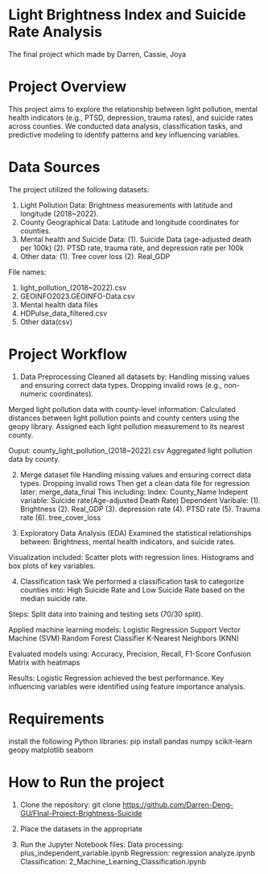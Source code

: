 # Light Brightness Index and Suicide Rate Analysis
The final project which made by Darren, Cassie, Joya

# Project Overview
This project aims to explore the relationship between light pollution, mental health indicators (e.g., PTSD, depression, trauma rates), and suicide rates across counties. We conducted data analysis, classification tasks, and predictive modeling to identify patterns and key influencing variables.

# Data Sources
The project utilized the following datasets:
1. Light Pollution Data: Brightness measurements with latitude and longitude (2018~2022).
2. County Geographical Data: Latitude and longitude coordinates for counties.
3. Mental health and Suicide Data: 
(1). Suicide Data (age-adjusted death per 100k)
(2). PTSD rate, trauma rate, and depression rate per 100k
4. Other data:
(1). Tree cover loss
(2). Real_GDP

File names:
1. light_pollution_(2018~2022).csv
2. GEOINFO2023.GEOINFO-Data.csv
3. Mental health data files
4. HDPulse_data_filtered.csv
5. Other data(csv)

# Project Workflow
1. Data Preprocessing
Cleaned all datasets by:
Handling missing values and ensuring correct data types.
Dropping invalid rows (e.g., non-numeric coordinates).

Merged light pollution data with county-level information:
Calculated distances between light pollution points and county centers using the geopy library.
Assigned each light pollution measurement to its nearest county.

Ouput: county_light_pollution_(2018~2022).csv  Aggregated light pollution data by county.

2. Merge dataset file
Handling missing values and ensuring correct data types.
Dropping invalid rows
Then get a clean data file for regression later: merge_data_final
This including:
Index: County_Name
Indepent variable: Suicide rate(Age-adjusted Death Rate)
Dependent Varibale:
(1). Brightness
(2). Real_GDP
(3). depression rate
(4). PTSD rate
(5). Trauma rate
(6). tree_cover_loss

3. Exploratory Data Analysis (EDA)
Examined the statistical relationships between:
Brightness, mental health indicators, and suicide rates.

Visualization included:
Scatter plots with regression lines.
Histograms and box plots of key variables.

4. Classification task
We performed a classification task to categorize counties into:
High Suicide Rate and Low Suicide Rate based on the median suicide rate.

Steps:
Split data into training and testing sets (70/30 split).

Applied machine learning models:
Logistic Regression
Support Vector Machine (SVM)
Random Forest Classifier
K-Nearest Neighbors (KNN)

Evaluated models using:
Accuracy, Precision, Recall, F1-Score
Confusion Matrix with heatmaps

Results:
Logistic Regression achieved the best performance.
Key influencing variables were identified using feature importance analysis.

# Requirements
install the following Python libraries:
pip install pandas numpy scikit-learn geopy matplotlib seaborn

# How to Run the project
1. Clone the repository:
git clone <https://github.com/Darren-Deng-GU/FInal-Project-Brightness-Suicide>

2. Place the datasets in the appropriate

3. Run the Jupyter Notebook files:
Data processing: plus_independent_variable.ipynb
Regression: regression analyze.ipynb
Classification: 2_Machine_Learning_Classification.ipynb
